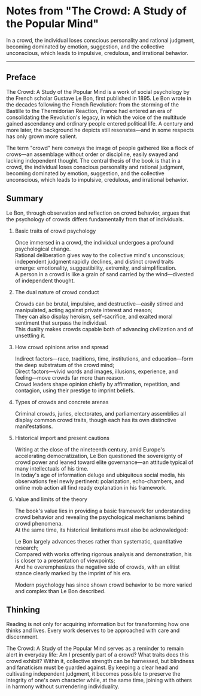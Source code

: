 # Notes from "The Crowd: A Study of the Popular Mind"


In a crowd, the individual loses conscious personality and rational judgment, becoming dominated by emotion, suggestion, and the collective unconscious, which leads to impulsive, credulous, and irrational behavior.

<!--more-->

---

## Preface

The Crowd: A Study of the Popular Mind is a work of social psychology by the French scholar Gustave Le Bon, first published in 1895. Le Bon wrote in the decades following the French Revolution: from the storming of the Bastille to the Thermidorian Reaction, France had entered an era of consolidating the Revolution's legacy, in which the voice of the multitude gained ascendancy and ordinary people entered political life. A century and more later, the background he depicts still resonates—and in some respects has only grown more salient.

The term "crowd" here conveys the image of people gathered like a flock of crows—an assemblage without order or discipline, easily swayed and lacking independent thought. The central thesis of the book is that in a crowd, the individual loses conscious personality and rational judgment, becoming dominated by emotion, suggestion, and the collective unconscious, which leads to impulsive, credulous, and irrational behavior.

## Summary

Le Bon, through observation and reflection on crowd behavior, argues that the psychology of crowds differs fundamentally from that of individuals.

1. Basic traits of crowd psychology  
   
   Once immersed in a crowd, the individual undergoes a profound psychological change.  
   Rational deliberation gives way to the collective mind's unconscious; independent judgment rapidly declines, and distinct crowd traits emerge: emotionality, suggestibility, extremity, and simplification.  
   A person in a crowd is like a grain of sand carried by the wind—divested of independent thought.  

2. The dual nature of crowd conduct  
   
   Crowds can be brutal, impulsive, and destructive—easily stirred and manipulated, acting against private interest and reason;  
   They can also display heroism, self-sacrifice, and exalted moral sentiment that surpass the individual.  
   This duality makes crowds capable both of advancing civilization and of unsettling it.  

3. How crowd opinions arise and spread  
   
   Indirect factors—race, traditions, time, institutions, and education—form the deep substratum of the crowd mind;  
   Direct factors—vivid words and images, illusions, experience, and feeling—move crowds far more than reason.  
   Crowd leaders shape opinion chiefly by affirmation, repetition, and contagion, using their prestige to imprint beliefs.  

4. Types of crowds and concrete arenas  
   
   Criminal crowds, juries, electorates, and parliamentary assemblies all display common crowd traits, though each has its own distinctive manifestations.  

5. Historical import and present cautions  
   
   Writing at the close of the nineteenth century, amid Europe's accelerating democratization, Le Bon questioned the sovereignty of crowd power and leaned toward elite governance—an attitude typical of many intellectuals of his time.  
   In today's age of information deluge and ubiquitous social media, his observations feel newly pertinent: polarization, echo-chambers, and online mob action all find ready explanation in his framework.  

6. Value and limits of the theory  
   
   The book's value lies in providing a basic framework for understanding crowd behavior and revealing the psychological mechanisms behind crowd phenomena.  
   At the same time, its historical limitations must also be acknowledged:  
   
   Le Bon largely advances theses rather than systematic, quantitative research;  
   Compared with works offering rigorous analysis and demonstration, his is closer to a presentation of viewpoints;  
   And he overemphasizes the negative side of crowds, with an elitist stance clearly marked by the imprint of his era.  

   Modern psychology has since shown crowd behavior to be more varied and complex than Le Bon described.  

## Thinking

Reading is not only for acquiring information but for transforming how one thinks and lives. Every work deserves to be approached with care and discernment.

The Crowd: A Study of the Popular Mind serves as a reminder to remain alert in everyday life: Am I presently part of a crowd? What traits does this crowd exhibit? Within it, collective strength can be harnessed, but blindness and fanaticism must be guarded against. By keeping a clear head and cultivating independent judgment, it becomes possible to preserve the integrity of one's own character while, at the same time, joining with others in harmony without surrendering individuality.

